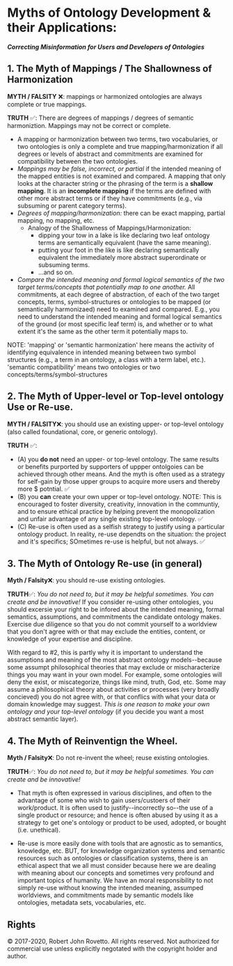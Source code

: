 # Myths of Ontology Development & their Applications: 
**_Correcting Misinformation for Users and Developers of Ontologies_**

## 1. The Myth of Mappings / The Shallowness of Harmonization

**MYTH / FALSITY** :x:: mappings or harmonized ontologies are always complete or true mappings.  

**TRUTH** :white_check_mark:: There are degrees of mappings / degrees of semantic harmoniztion. Mappings may not be correct or complete.
- A mapping or harmonization between two terms, two vocabularies, or two ontologies is only a complete and true mapping/harmonization if all degrees or levels of abstract and commitments are examined for compatibility between the two ontologies.
- *Mappings may be false, incorrect, or partial* if the intended meaning of the mapped entities is not examined and compared. A mapping that only looks at the character string or the phrasing of the term is a **shallow mapping**. It is an **incomplete mapping** if the terms are defined with other more abstract terms or if they have commitments (e.g., via subsuming or parent category terms). 
- *Degrees of mapping/harmonization:* there can be exact mapping, partial mapping, no mapping, etc.
  - Analogy of the Shallowness of Mappings/Harmonization: 
    - dipping your tow in a lake is like declaring two leaf ontology terms are semantically equivalent (have the same meaning).
    - putting your foot in the like is like declaring semantically equivalent the immediately more abstract superordinate or subsuming terms.
    - ...and so on.
- *Compare the intended meaning and formal logical semantics of the two target terms/concepts that potentially map to one another.* 
All commitments, at each degree of abstraction, of each of the two target concepts, terms, symbol-structures or ontologies to be mapped (or semantically harmonizaed) need to examined and compared. E.g., you need to understand the intended meaning and formal logical semantics of the ground (or most specific leaf term) is, and whether or to what extent it's the same as the other term it potentially maps to.  

NOTE: 'mapping' or 'semantic harmonization' here means the activity of identifying equivalence in intended meaning between two symbol structures (e.g., a term in an ontology, a class with a term label, etc.). 'semantic compatibility' means two ontologies or two concepts/terms/symbol-structures 

## 2. The Myth of Upper-level or Top-level ontology Use or Re-use.
**MYTH / FALSITY**:x:: you should use an existing upper- or top-level ontology (also called foundational, core, or generic ontology).

**TRUTH** :white_check_mark:: 
- (A) you **do not** need an upper- or top-level ontology. The same results or benefits purported by supporters of uppper ontolgoies can be achieved through other means. And the myth is often used as a strategy for self-gain by those upper groups to acquire more users and thereby more $ potntial. :white_check_mark:
- (B) you **can** create your own upper or top-level ontology. NOTE: This is encouraged to foster diversity, creativity, innovation in the communtiy, and to ensure ethical practice by helping prevent the monopolization and unfair advantage of any single existing top-level ontology. :white_check_mark:
- (C) Re-use is often used as a selfish strategy to justify using a particular ontology product. In reality, re-use dependts on the situation: the project and it's specifics; SOmetimes re-use is helpful, but not always. :white_check_mark:

## 3. The Myth of Ontology Re-use (in general)
**Myth / Falsity**:x:: you should re-use existing ontologies.

**TRUTH**:white_check_mark:: *You do not need to, but it may be helpful sometimes. You can create and be innovative!*
If you consider re-using other ontologies, you should excersie your right to be infored about the intended meaning, formal semantics, assumptions, and commitments the candidate ontology makes. Exercise due diligence so that you do not commit yourself to a worldview that you don't agree with or that may exclude the entities, content, or knowledge of your expertise and discipline.

With regard to #2, this is partly why it is important to understand the assumptions and meaning of the most abstract ontology models--because some assumpt philosophical theories that may exclude or mischaracterize things you may want in your own model. For example, some ontologies will deny the exist, or miscategorize, things like mind, truth, God, etc. Some may assume a philosophical theory about activities or processes (very broadly concieved) you do not agree with, or that conflics with what your data or domain knowledge may suggest. *This is one reason to make your own ontology and your top-level ontology* (if you decide you want a most abstract semantic layer).

## 4. The Myth of Reinventign the Wheel.

**Myth / Falsity**:x:: Do not re-invent the wheel; reuse existing ontologies.

**TRUTH**:white_check_mark:: *You do not need to, but it may be helpful sometimes. You can create and be innovative!*

- That myth is often expressed in various disciplines, and often to the advantage of some who wish to gain users/custoers of their work/product. 
It is often used to justify--incorrectly so--the use of a single product or resource; and hence is often abused by using it as a strategy to get one's ontology or product to be used, adopted, or bought (i.e. unethical). 

- Re-use is more easily done with tools that are agnostic as to semantics, knowledge, etc. BUT, for knowledge organization systems and semantic resources such as ontologies or classification systems, there is an ethical aspect that we all must consider because here we are dealing with meaning about our concepts and sometimes very profound and important topics of humanity. We have an moral responsibility to not simply re-use without knowing the intended meaning, assumped worldviews, and commitments made by semantic models like ontologies, metadata sets, vocabularies, etc.

## Rights

© 2017-2020, Robert John Rovetto. All rights reserved. 
Not authorized for commercial use unless explicitly negotated with the copyright holder and author.
